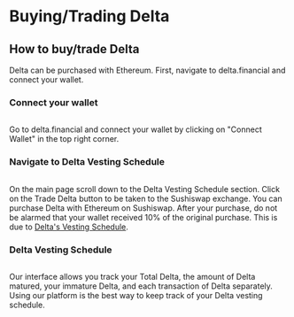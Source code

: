 # Buying/Trading Delta

## How to buy/trade Delta <a href="#how-to-buy-trade-delta" id="how-to-buy-trade-delta"></a>

Delta can be purchased with Ethereum. First, navigate to delta.financial and connect your wallet.

### Connect your wallet  <a href="#connect-your-wallet" id="connect-your-wallet"></a>

<figure><img src="https://web.archive.org/web/20210921202704im_/https://gblobscdn.gitbook.com/assets%2F-MWZptP2x2EQRB4un4qd%2F-MWq-fNbDsz3GveGK5Qx%2F-MWq00GGfz2cKrLFxxRX%2Fimage.png?alt=media&#x26;token=3ebaf49d-61b4-43e5-8ba7-21149c1957f8" alt=""><figcaption></figcaption></figure>

Go to delta.financial and connect your wallet by clicking on "Connect Wallet" in the top right corner.

### Navigate to Delta Vesting Schedule <a href="#navigate-to-delta-vesting-schedule" id="navigate-to-delta-vesting-schedule"></a>

<figure><img src="https://web.archive.org/web/20210921202704im_/https://gblobscdn.gitbook.com/assets%2F-MWZptP2x2EQRB4un4qd%2F-MWq-fNbDsz3GveGK5Qx%2F-MWq0lI-kpS8WvLmERDq%2Fvesting%20schedule.png?alt=media&#x26;token=07f7c451-2fe2-40bf-9e09-03180e7ed993" alt=""><figcaption></figcaption></figure>

On the main page scroll down to the Delta Vesting Schedule section. Click on the Trade Delta button to be taken to the Sushiswap exchange. You can purchase Delta with Ethereum on Sushiswap. After your purchase, do not be alarmed that your wallet received 10% of the original purchase. This is due to [Delta's Vesting Schedule](https://delta-financial.gitbook.io/delta-document-portal/vesting-schedule).

### Delta Vesting Schedule <a href="#delta-vesting-schedule" id="delta-vesting-schedule"></a>

<figure><img src="https://web.archive.org/web/20210921202704im_/https://gblobscdn.gitbook.com/assets%2F-MWZptP2x2EQRB4un4qd%2F-MZODtSGbkC2hyydpM6h%2F-MZOEt2-a_kE7pP_dsb2%2Fimage.png?alt=media&#x26;token=070035d7-ade9-4b38-b542-73866a6979b7" alt=""><figcaption></figcaption></figure>

Our interface allows you track your Total Delta, the amount of Delta matured, your immature Delta, and each transaction of Delta separately. Using our platform is the best way to keep track of your Delta vesting schedule.
